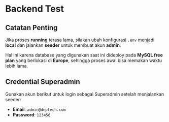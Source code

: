 # Backend Test

## Catatan Penting
Jika proses **running** terasa lama, silakan ubah konfigurasi `.env` menjadi **local** dan jalankan **seeder** untuk membuat akun **admin**.

Hal ini karena database yang digunakan saat ini dideploy pada **MySQL free plan** yang berlokasi di **Europe**, sehingga proses awal bisa memakan waktu lebih lama.

## Credential Superadmin
Gunakan akun berikut untuk login sebagai Superadmin setelah menjalankan seeder:

- **Email**: `admin@deptech.com`  
- **Password**: `123456`

